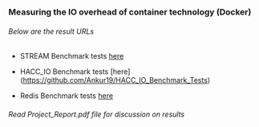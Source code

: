 ### Measuring the IO overhead of container technology (Docker)

###### Below are the result URLs

* STREAM Benchmark tests [here](https://github.com/Ankur19/STREAM_Benchmark_Tests)

* HACC_IO Benchmark tests [here] (https://github.com/Ankur19/HACC_IO_Benchmark_Tests)

* Redis Benchmark tests [here](https://github.com/Ankur19/Redis_Benchmark_Tests)

###### Read Project_Report.pdf file for discussion on results